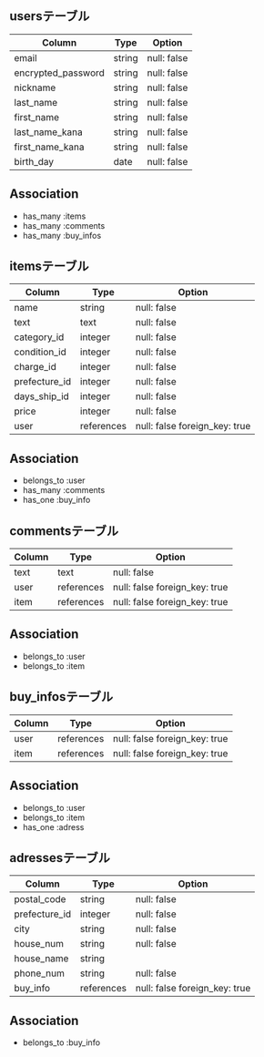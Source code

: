 ## usersテーブル

| Column             | Type   | Option      |
| ------------------ | ------ | ----------- |
| email              | string | null: false |
| encrypted_password | string | null: false |
| nickname           | string | null: false |
| last_name          | string | null: false |
| first_name         | string | null: false |
| last_name_kana     | string | null: false |
| first_name_kana    | string | null: false |
| birth_day          | date   | null: false |

## Association

- has_many :items
- has_many :comments
- has_many :buy_infos


## itemsテーブル

| Column         | Type       | Option                        |
| -------------- | ---------- | ----------------------------- |
| name           | string     | null: false                   |
| text           | text       | null: false                   |
| category_id    | integer    | null: false                   |
| condition_id   | integer    | null: false                   |
| charge_id      | integer    | null: false                   |
| prefecture_id  | integer    | null: false                   |
| days_ship_id   | integer    | null: false                   |
| price          | integer    | null: false                   |
| user           | references | null: false foreign_key: true |

## Association

- belongs_to :user
- has_many :comments
- has_one :buy_info

## commentsテーブル

| Column | Type       | Option                        |
| ------ | ---------- | ----------------------------- |
| text   | text       | null: false                   |
| user   | references | null: false foreign_key: true |
| item   | references | null: false foreign_key: true |

## Association

- belongs_to :user
- belongs_to :item

## buy_infosテーブル

| Column | Type       | Option                        |
| ------ | ---------- | ----------------------------- |
| user   | references | null: false foreign_key: true |
| item   | references | null: false foreign_key: true |

## Association

- belongs_to :user
- belongs_to :item
- has_one :adress

## adressesテーブル

| Column         | Type       | Option                        |
| -------------- | ---------- | ----------------------------- |
| postal_code    | string     | null: false                   |
| prefecture_id  | integer    | null: false                   |
| city           | string     | null: false                   |
| house_num      | string     | null: false                   |
| house_name     | string     |                               |
| phone_num      | string     | null: false                   |
| buy_info       | references | null: false foreign_key: true |

## Association

- belongs_to :buy_info
